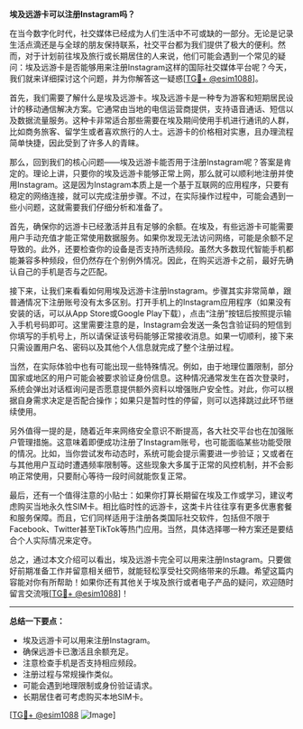 **埃及远游卡可以注册Instagram吗？**

在当今数字化时代，社交媒体已经成为人们生活中不可或缺的一部分。无论是记录生活点滴还是与全球的朋友保持联系，社交平台都为我们提供了极大的便利。然而，对于计划前往埃及旅行或长期居住的人来说，他们可能会遇到一个常见的疑问：埃及远游卡是否能够用来注册Instagram这样的国际社交媒体平台呢？今天，我们就来详细探讨这个问题，并为你解答这一疑惑[[TG💪+ @esim1088](https://t.me/s/esim1088)]。

首先，我们需要了解什么是埃及远游卡。埃及远游卡是一种专为游客和短期居民设计的移动通信解决方案。它通常由当地的电信运营商提供，支持语音通话、短信以及数据流量服务。这种卡非常适合那些需要在埃及期间使用手机进行通讯的人群，比如商务旅客、留学生或者喜欢旅行的人士。远游卡的价格相对实惠，且办理流程简单快捷，因此受到了许多人的青睐。

那么，回到我们的核心问题——埃及远游卡能否用于注册Instagram呢？答案是肯定的。理论上讲，只要你的埃及远游卡能够正常上网，那么就可以顺利地注册并使用Instagram。这是因为Instagram本质上是一个基于互联网的应用程序，只要有稳定的网络连接，就可以完成注册步骤。不过，在实际操作过程中，可能会遇到一些小问题，这就需要我们仔细分析和准备了。

首先，确保你的远游卡已经激活并且有足够的余额。在埃及，有些远游卡可能需要用户手动充值才能正常使用数据服务。如果你发现无法访问网络，可能是余额不足导致的。此外，还要检查你的设备是否支持所选频段。虽然大多数现代智能手机都能兼容多种频段，但仍然存在个别例外情况。因此，在购买远游卡之前，最好先确认自己的手机是否与之匹配。

接下来，让我们来看看如何用埃及远游卡注册Instagram。步骤其实非常简单，跟普通情况下注册账号没有太多区别。打开手机上的Instagram应用程序（如果没有安装的话，可以从App Store或Google Play下载），点击“注册”按钮后按照提示输入手机号码即可。这里需要注意的是，Instagram会发送一条包含验证码的短信到你填写的手机号上，所以请保证该号码能够正常接收消息。如果一切顺利，接下来只需设置用户名、密码以及其他个人信息就完成了整个注册过程。

当然，在实际体验中也有可能出现一些特殊情况。例如，由于地理位置限制，部分国家或地区的用户可能会被要求验证身份信息。这种情况通常发生在首次登录时，系统会弹出对话框询问是否愿意提供额外资料以增强账户安全性。对此，你可以根据自身需求决定是否配合操作；如果只是暂时性的停留，则可以选择跳过此环节继续使用。

另外值得一提的是，随着近年来网络安全意识不断提高，各大社交平台也在加强账户管理措施。这意味着即便成功注册了Instagram账号，也可能面临某些功能受限的情况。比如，当你尝试发布动态时，系统可能会提示需要进一步验证；又或者在与其他用户互动时遭遇频率限制等。这些现象大多属于正常的风控机制，并不会影响正常使用，只要耐心等待一段时间就能恢复正常。

最后，还有一个值得注意的小贴士：如果你打算长期留在埃及工作或学习，建议考虑购买当地永久性SIM卡。相比临时性的远游卡，这类卡片往往享有更多优惠套餐和服务保障。而且，它们同样适用于注册各类国际社交软件，包括但不限于Facebook、Twitter甚至TikTok等热门应用。当然，具体选择哪一种方案还是要结合个人实际情况来定夺。

总之，通过本文介绍可以看出，埃及远游卡完全可以用来注册Instagram。只要做好前期准备工作并留意相关细节，就能轻松享受社交网络带来的乐趣。希望这篇内容能对你有所帮助！如果你还有其他关于埃及旅行或者电子产品的疑问，欢迎随时留言交流哦[[TG💪+ @esim1088](https://t.me/s/esim1088)]！

---

**总结一下要点：**
- 埃及远游卡可以用来注册Instagram。
- 确保远游卡已激活且余额充足。
- 注意检查手机是否支持相应频段。
- 注册过程与常规操作类似。
- 可能会遇到地理限制或身份验证请求。
- 长期居住者可考虑购买本地SIM卡。

[[TG💪+ @esim1088](https://t.me/s/esim1088) ![Image](https://i.postimg.cc/4NQfJmqS/Snipaste-2025-05-13-00-14-12.png)]